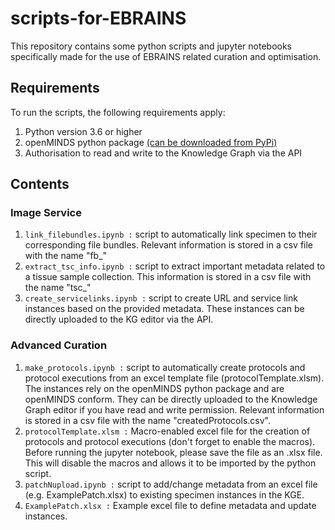 # scripts-for-EBRAINS

This repository contains some python scripts and jupyter notebooks specifically made for the use of EBRAINS related curation and optimisation.

## Requirements

To run the scripts, the following requirements apply:
1. Python version 3.6 or higher
2. openMINDS python package [(can be downloaded from PyPi)](https://pypi.org/project/openMINDS/)
3. Authorisation to read and write to the Knowledge Graph via the API

## Contents

### Image Service
1. ``link_filebundles.ipynb :`` script to automatically link specimen to their corresponding file bundles. Relevant information is stored in a csv file with the name "fb_<dataset version uuid>"
2. ``extract_tsc_info.ipynb :`` script to extract important metadata related to a tissue sample collection. This information is stored in a csv file with the name "tsc_<dataset version uuid>"
3. ``create_servicelinks.ipynb :`` script to create URL and service link instances based on the provided metadata. These instances can be directly uploaded to the KG editor via the API.

### Advanced Curation
1. ``make_protocols.ipynb :`` script to automatically create protocols and protocol executions from an excel template file (protocolTemplate.xlsm). The instances rely on the openMINDS python package and are openMINDS conform. They can be directly uploaded to the Knowledge Graph editor if you have read and write permission. Relevant information is stored in a csv file with the name "createdProtocols.csv".
2. ``protocolTemplate.xlsm :`` Macro-enabled excel file for the creation of protocols and protocol executions (don't forget to enable the macros). Before running the jupyter notebook, please save the file as an .xlsx file. This will disable the macros and allows it to be imported by the python script.
3. ``patchNupload.ipynb :`` script to add/change metadata from an excel file (e.g. ExamplePatch.xlsx) to existing specimen instances in the KGE.
4. ``ExamplePatch.xlsx :`` Example excel file to define metadata and update instances.
